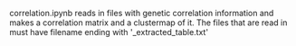 correlation.ipynb reads in files with genetic correlation information and makes a correlation matrix and a clustermap of it. The files that are read in must have filename ending with '_extracted_table.txt'



